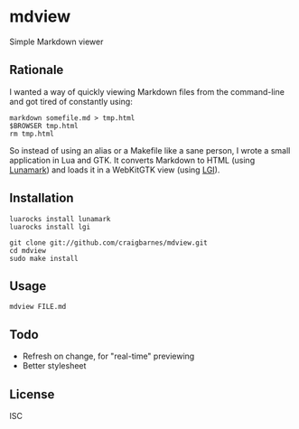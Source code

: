 mdview
======
Simple Markdown viewer

Rationale
---------

I wanted a way of quickly viewing Markdown files from the command-line
and got tired of constantly using:

    markdown somefile.md > tmp.html
    $BROWSER tmp.html
    rm tmp.html

So instead of using an alias or a Makefile like a sane person, I wrote a
small application in Lua and GTK. It converts Markdown to HTML (using
[Lunamark]) and loads it in a WebKitGTK view (using [LGI]).

[Lunamark]: http://jgm.github.com/lunamark/
[LGI]: https://github.com/pavouk/lgi

Installation
------------

    luarocks install lunamark
    luarocks install lgi

    git clone git://github.com/craigbarnes/mdview.git
    cd mdview
    sudo make install

Usage
-----

    mdview FILE.md

Todo
----

* Refresh on change, for "real-time" previewing
* Better stylesheet

License
-------

ISC
